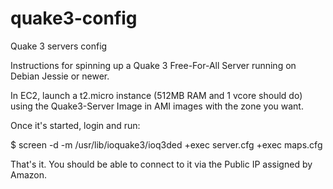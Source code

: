 # quake3-config
Quake 3 servers config

Instructions for spinning up a Quake 3 Free-For-All Server running on Debian Jessie or newer.

In EC2, launch a t2.micro instance (512MB RAM and 1 vcore should do) using the Quake3-Server Image in AMI images with the zone you want.

Once it's started, login and run:

$ screen -d -m /usr/lib/ioquake3/ioq3ded +exec server.cfg +exec maps.cfg

That's it.  You should be able to connect to it via the Public IP assigned by Amazon.

